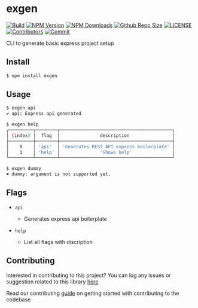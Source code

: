 # exgen

[![Build](https://github.com/arshadkazmi42/exgen/actions/workflows/nodejs.yml/badge.svg)](https://github.com/arshadkazmi42/exgen/actions/workflows/nodejs.yml)
[![NPM Version](https://img.shields.io/npm/v/exgen.svg)](https://www.npmjs.com/package/exgen)
[![NPM Downloads](https://img.shields.io/npm/dt/exgen.svg)](https://www.npmjs.com/package/exgen)
[![Github Repo Size](https://img.shields.io/github/repo-size/arshadkazmi42/exgen.svg)](https://github.com/arshadkazmi42/exgen)
[![LICENSE](https://img.shields.io/npm/l/exgen.svg)](https://github.com/arshadkazmi42/exgen/blob/master/LICENSE)
[![Contributors](https://img.shields.io/github/contributors/arshadkazmi42/exgen.svg)](https://github.com/arshadkazmi42/exgen/graphs/contributors)
[![Commit](https://img.shields.io/github/last-commit/arshadkazmi42/exgen.svg)](https://github.com/arshadkazmi42/exgen/commits/master)

CLI to generate basic express project setup

## Install

```bash
$ npm install exgen
```

## Usage

```bash
$ exgen api
✔ api: Express api generated

$ exgen help
┌─────────┬────────┬──────────────────────────────────────────┐
│ (index) │  flag  │               description                │
├─────────┼────────┼──────────────────────────────────────────┤
│    0    │ 'api'  │ 'Generates REST API express boilerplate' │
│    1    │ 'help' │               'Shows help'               │
└─────────┴────────┴──────────────────────────────────────────┘

$ exgen dummy
✖ dummy: argument is not supported yet.
```

## Flags

- `api` 
  - Generates express api boilerplate

- `help`
  - List all flags with discription

## Contributing

Interested in contributing to this project?
You can log any issues or suggestion related to this library [here](https://github.com/arshadkazmi42/exgen/issues/new)

Read our contributing [guide](CONTRIBUTING.md) on getting started with contributing to the codebase
